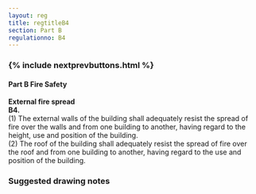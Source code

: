 ```yaml
---
layout: reg
title: regtitleB4
section: Part B
regulationno: B4
---
```


<div class="panel panel-primary">
  <div class="panel-heading">
    <h3 class="panel-title">
      {% include nextprevbuttons.html %}
        <h4>Part B Fire Safety</h4>
    </h3>
  </div>
  <div class="panel-body">
    <p>
        <strong>External fire spread</strong><br>
        <strong>B4.</strong><br>
            (1) The external walls of the building shall adequately resist the spread of fire over the walls and from one building to another, having regard to the height, use and position of the building.<br>
            (2) The roof of the building shall adequately resist the spread of fire over the roof and from one building to another, having regard to the use and position of the building.
    </p>
  </div>
</div>



### Suggested drawing notes